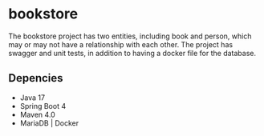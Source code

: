 # bookstore
The bookstore project has two entities, including book and person, which may or may not have a relationship with each other. 
The project has swagger and unit tests, in addition to having a docker file for the database.

## Depencies
- Java 17
- Spring Boot 4
- Maven 4.0
- MariaDB | Docker
